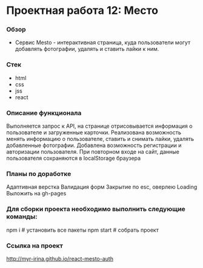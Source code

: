 # Проектная работа 12: Место

### Обзор
* Cервис Mesto - интерактивная страница, куда пользователи могут добавлять фотографии, удалять и ставить лайки к ним.

### Стек
* html
* css
* jss
* react

### Описание функционала
Выполняется запрос к API, на странице отрисовывается информация о пользователе и загруженные карточки.
Реализована возможность менять информацию о пользователе, ставить и снимать лайки, удалять добавленные фотографии.
Добавлена возможность регистрации и авторизации пользователя.
При повторном входе на сайт, данные пользователя сохраняются в localStorage браузера

### Планы по доработке
Адаптивная верстка
Валидация форм
Закрытие по esc, оверлею
Loading
Выложить на gh-pages


### Для сборки проекта необходимо выполнить следующие команды:
npm i # установить все пакеты
npm start # собрать проект

### Ссылка на проект
 http://myr-irina.github.io/react-mesto-auth
